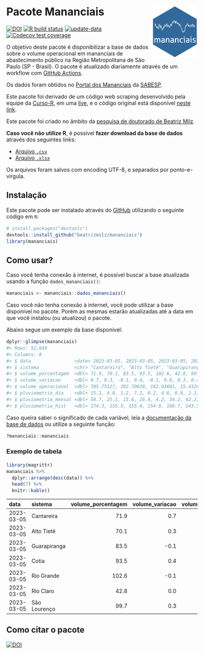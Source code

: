 
<!-- README.md is generated from README.Rmd. Please edit that file -->

# Pacote Mananciais <img src="man/figures/hexlogo.png" align="right" width = "120px"/>

<!-- badges: start -->

[![DOI](https://zenodo.org/badge/DOI/10.5281/zenodo.4733056.svg)](https://doi.org/10.5281/zenodo.4733056)
[![R build
status](https://github.com/beatrizmilz/mananciais/workflows/R-CMD-check/badge.svg)](https://github.com/beatrizmilz/mananciais/actions)
[![update-data](https://github.com/beatrizmilz/mananciais/actions/workflows/2-update_data.yaml/badge.svg)](https://github.com/beatrizmilz/mananciais/actions/workflows/2-update_data.yaml)
[![Codecov test
coverage](https://codecov.io/gh/beatrizmilz/mananciais/branch/master/graph/badge.svg)](https://codecov.io/gh/beatrizmilz/mananciais?branch=master)
<!-- badges: end -->

O objetivo deste pacote é disponibilizar a base de dados sobre o volume
operacional em mananciais de abastecimento público na Região
Metropolitana de São Paulo (SP - Brasil). O pacote é atualizado
diariamente através de um workflow com [GitHub
Actions](https://github.com/beatrizmilz/mananciais/actions).

Os dados foram obtidos no [Portal dos
Mananciais](http://mananciais.sabesp.com.br/Situacao) da
[SABESP](http://site.sabesp.com.br/site/Default.aspx).

Este pacote foi derivado de um código web scraping desenvolvido pela
equipe da [Curso-R](https://www.curso-r.com/), em uma
[live](https://youtu.be/jvZIxrMmOcQ), e o código original está
disponível [neste
link](https://github.com/curso-r/lives/blob/master/drafts/20200730_scraper_sabesp.R).

Este pacote foi criado no âmbito da [pesquisa de doutorado de Beatriz
Milz](https://beatrizmilz.github.io/tese/).

**Caso você não utilize R**, é possível **fazer download da base de
dados** através dos seguintes links:

- [Arquivo
  `.csv`](https://github.com/beatrizmilz/mananciais/raw/master/inst/extdata/mananciais.csv)
- [Arquivo
  `.xlsx`](https://github.com/beatrizmilz/mananciais/blob/master/inst/extdata/mananciais.xlsx?raw=true)

Os arquivos foram salvos com encoding UTF-8, e separados por
ponto-e-vírgula.

## Instalação

Este pacote pode ser instalado através do [GitHub](https://github.com/)
utilizando o seguinte código em `R`:

``` r
# install.packages("devtools")
devtools::install_github("beatrizmilz/mananciais")
library(mananciais)
```

## Como usar?

Caso você tenha conexão à internet, é possível buscar a base atualizada
usando a função `dados_mananciais()`:

``` r
mananciais <- mananciais::dados_mananciais() 
```

Caso você não tenha conexão à internet, você pode utilizar a base
disponível no pacote. Porém as mesmas estarão atualizadas até a data em
que você instalou (ou atualizou) o pacote.

Abaixo segue um exemplo da base disponível:

``` r
dplyr::glimpse(mananciais)
#> Rows: 52,649
#> Columns: 8
#> $ data                <date> 2023-03-05, 2023-03-05, 2023-03-05, 2023-03-05, 2…
#> $ sistema             <chr> "Cantareira", "Alto Tietê", "Guarapiranga", "Cotia…
#> $ volume_porcentagem  <dbl> 71.9, 70.1, 83.5, 93.5, 102.6, 42.8, 99.7, 71.2, 6…
#> $ volume_variacao     <dbl> 0.7, 0.3, -0.1, 0.4, -0.1, 0.0, 0.3, 0.4, 0.2, 0.1…
#> $ volume_operacional  <dbl> 705.75127, 392.70038, 142.93681, 15.43260, 115.066…
#> $ pluviometria_dia    <dbl> 15.1, 4.0, 1.2, 7.2, 0.2, 4.6, 6.8, 2.1, 0.8, 2.0,…
#> $ pluviometria_mensal <dbl> 58.7, 25.1, 15.6, 16.4, 4.2, 34.2, 62.2, 43.6, 21.…
#> $ pluviometria_hist   <dbl> 174.3, 155.5, 155.4, 154.6, 186.7, 243.5, 196.8, 1…
```

Caso queira saber o significado de cada variável, leia a [documentação
da base de
dados](https://beatrizmilz.github.io/mananciais/reference/mananciais.html)
ou utilize a seguinte função:

``` r
?mananciais::mananciais
```

### Exemplo de tabela

``` r
library(magrittr)
mananciais %>% 
  dplyr::arrange(desc(data)) %>% 
  head(7) %>%
  knitr::kable()
```

| data       | sistema      | volume_porcentagem | volume_variacao | volume_operacional | pluviometria_dia | pluviometria_mensal | pluviometria_hist |
|:-----------|:-------------|-------------------:|----------------:|-------------------:|-----------------:|--------------------:|------------------:|
| 2023-03-05 | Cantareira   |               71.9 |             0.7 |          705.75127 |             15.1 |                58.7 |             174.3 |
| 2023-03-05 | Alto Tietê   |               70.1 |             0.3 |          392.70038 |              4.0 |                25.1 |             155.5 |
| 2023-03-05 | Guarapiranga |               83.5 |            -0.1 |          142.93681 |              1.2 |                15.6 |             155.4 |
| 2023-03-05 | Cotia        |               93.5 |             0.4 |           15.43260 |              7.2 |                16.4 |             154.6 |
| 2023-03-05 | Rio Grande   |              102.6 |            -0.1 |          115.06678 |              0.2 |                 4.2 |             186.7 |
| 2023-03-05 | Rio Claro    |               42.8 |             0.0 |            5.85525 |              4.6 |                34.2 |             243.5 |
| 2023-03-05 | São Lourenço |               99.7 |             0.3 |           88.59459 |              6.8 |                62.2 |             196.8 |

## Como citar o pacote

[![DOI](https://zenodo.org/badge/DOI/10.5281/zenodo.4733056.svg)](https://doi.org/10.5281/zenodo.4733056)

